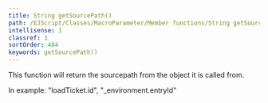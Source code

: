 ```yaml
---
title: String getSourcePath()
path: /EJScript/Classes/MacroParameter/Member functions/String getSourcePath()
intellisense: 1
classref: 1
sortOrder: 484
keywords: getSourcePath()
---
```


This function will return the sourcepath from the object it is called from.


In example: "loadTicket.id", "_environment.entryId"


